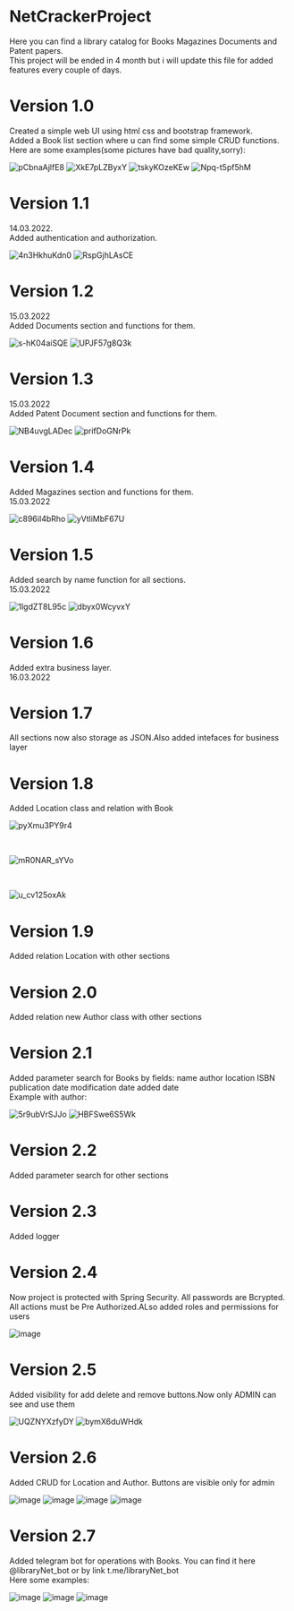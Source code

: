 # NetCrackerProject
Here you can find a library catalog for Books Magazines Documents and Patent papers.</br>
This project will be ended in 4 month but i will update this file for added features every couple of days.


<h1>Version 1.0</h1>
Created a simple web UI using html css and bootstrap framework.</br>
Added a Book list section where u can find some simple CRUD functions.</br>
Here are some examples(some pictures have bad quality,sorry):

![pCbnaAjlfE8](https://user-images.githubusercontent.com/101453514/158174296-a283b282-d609-47d4-9133-0b483be814bb.jpg)
![XkE7pLZByxY](https://user-images.githubusercontent.com/101453514/158174392-8140ce92-3def-466c-9bac-cb9e478aa0e9.jpg)
![tskyKOzeKEw](https://user-images.githubusercontent.com/101453514/158174492-b5e3ebd4-9855-487a-ba71-59f68a5b4cb8.jpg)
![Npq-t5pf5hM](https://user-images.githubusercontent.com/101453514/158174661-ab3536a1-bf86-48c1-b357-db497102a61f.jpg)

<h1>Version 1.1</h1>
14.03.2022.</br>
Added authentication and authorization.

![4n3HkhuKdn0](https://user-images.githubusercontent.com/101453514/158181369-94dcda13-3834-44ee-906b-c6e6a7b2dd92.jpg)
![RspGjhLAsCE](https://user-images.githubusercontent.com/101453514/158181448-2972dabd-b0a5-47ce-ae7b-15f2af42e46b.jpg)

<h1>Version 1.2</h1>
15.03.2022</br>
Added Documents section and functions for them.</br>

![s-hK04aiSQE](https://user-images.githubusercontent.com/101453514/158367209-f485e452-778f-4f0a-80a3-4bf7c3ba5fee.jpg)
![UPJF57g8Q3k](https://user-images.githubusercontent.com/101453514/158367218-fe8a15f9-9804-456f-bf68-2e044ecb9205.jpg)

<h1>Version 1.3</h1>
15.03.2022</br>
Added Patent Document section and functions for them.</br>

![NB4uvgLADec](https://user-images.githubusercontent.com/101453514/158378451-860d7c29-ba61-456e-9893-f23981067be4.jpg)
![prifDoGNrPk](https://user-images.githubusercontent.com/101453514/158378496-ebaaa941-6aed-46a6-bd9b-59f93ba2c21d.jpg)

<h1>Version 1.4</h1>
Added Magazines section and functions for them.</br>
15.03.2022</br>

![c896iI4bRho](https://user-images.githubusercontent.com/101453514/158385068-7e80a6a2-9ca4-4b37-93ac-5d62b131cea3.jpg)
![yVtliMbF67U](https://user-images.githubusercontent.com/101453514/158385081-ab52348f-2446-42fa-b0e8-91401dcddca5.jpg)

<h1>Version 1.5</h1>
Added search by name function for all sections.</br>
15.03.2022</br>

![1lgdZT8L95c](https://user-images.githubusercontent.com/101453514/158422871-f7572e1a-a509-4602-a2da-6ec1c50ad330.jpg)
![dbyx0WcyvxY](https://user-images.githubusercontent.com/101453514/158423065-25ad0db7-3c7e-49f5-89fc-f3da7ad9f186.jpg)

<h1>Version 1.6</h1>
Added  extra business layer.</br>
16.03.2022</br>
<h1>Version 1.7</h1>
All sections now also storage as JSON.Also added intefaces for business layer</br>
<h1>Version 1.8</h1>
Added Location class and relation with Book</br>

![pyXmu3PY9r4](https://user-images.githubusercontent.com/101453514/159001719-a5bd5e4b-6413-44f3-8225-fef1cb41305e.jpg)

</br>

![mR0NAR_sYVo](https://user-images.githubusercontent.com/101453514/159001360-58c40eec-bc4b-4c8d-8fdb-e2a773594ec2.jpg)

</br>

![u_cv125oxAk](https://user-images.githubusercontent.com/101453514/159001550-0e00f9a0-f64e-45ea-bea2-f7a517ad83d1.jpg)

<h1>Version 1.9</h1>
Added  relation Location with other sections</br>
<h1>Version 2.0</h1>
Added  relation new Author class with other sections</br>
<h1>Version 2.1</h1>
Added  parameter search for Books by fields: name author location  ISBN publication date modification date added date </br>
Example with author:</br>

![5r9ubVrSJJo](https://user-images.githubusercontent.com/101453514/159162490-562fdcc5-654c-4472-9a52-9be14e54a20c.jpg)
![HBFSwe6S5Wk](https://user-images.githubusercontent.com/101453514/159162499-864fff31-e6a4-417f-a435-c69fb1dfafd5.jpg)

<h1>Version 2.2</h1>
Added  parameter search for other sections </br>
<h1>Version 2.3</h1>
Added logger </br>
<h1>Version 2.4</h1>
Now project is protected with Spring Security. All passwords are Bcrypted. All actions must be Pre Authorized.ALso added roles and permissions for users </br>

![image](https://user-images.githubusercontent.com/101453514/159713210-e318fbb1-2cf6-48a3-8ec4-6b9332bf7b94.png)

<h1>Version 2.5</h1>
Added visibility for add delete and remove buttons.Now only ADMIN can see and use them</br>

![UQZNYXzfyDY](https://user-images.githubusercontent.com/101453514/159729169-abc9fc8e-d926-4514-a4ed-ea5c2cab0f71.jpg)
![bymX6duWHdk](https://user-images.githubusercontent.com/101453514/159729194-613d0d8d-d9a5-4388-b240-4acba992c143.jpg)

<h1>Version 2.6</h1>
Added CRUD for Location and Author. Buttons are visible only for admin</br>

![image](https://user-images.githubusercontent.com/101453514/159915596-7eb49155-806d-4f39-b278-12bc67468499.png)
![image](https://user-images.githubusercontent.com/101453514/159915671-23c8d266-c715-4328-8a9f-88fccf17a32a.png)
![image](https://user-images.githubusercontent.com/101453514/159915719-94f250ec-262a-49b1-95a8-8e7cd62db6f2.png)
![image](https://user-images.githubusercontent.com/101453514/159915794-206132d2-63dc-40e0-8dcd-2206632c96b1.png)

<h1>Version 2.7</h1>
Added telegram bot for operations with Books. You can find it here @libraryNet_bot or by link t.me/libraryNet_bot</br>
Here some examples:

![image](https://user-images.githubusercontent.com/101453514/163396825-fa5d7106-95ba-4d2f-b84f-d6bcff33f7d0.png)
![image](https://user-images.githubusercontent.com/101453514/163397186-a8f32a01-be06-47d4-93b7-427e6df323cc.png)
![image](https://user-images.githubusercontent.com/101453514/163397295-95c521cc-5a0c-409e-b71c-306d64829c06.png)



